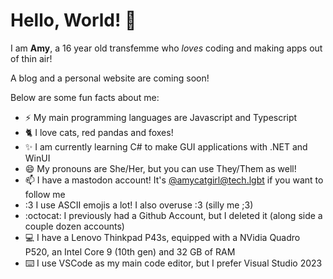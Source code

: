 # Hello, World! 👋

<!--
**amycatgirl/amycatgirl** is a ✨ _special_ ✨ repository because its `README.md` (this file) appears on your GitHub profile.

Here are some ideas to get you started:

- 🔭 I’m currently working on ...
- 🌱 I’m currently learning ...
- 👯 I’m looking to collaborate on ...
- 🤔 I’m looking for help with ...
- 💬 Ask me about ...
- 📫 How to reach me: ...
- 😄 Pronouns: ...
- ⚡ Fun fact: ...
-->

I am **Amy**, a 16 year old transfemme who *loves* coding and making apps out of thin air!

A blog and a personal website are coming soon!

Below are some fun facts about me:
- ⚡ My main programming languages are Javascript and Typescript
- 🐈 I love cats, red pandas and foxes!
- ✨ I am currently learning C# to make GUI applications with .NET and WinUI
- 😄 My pronouns are She/Her, but you can use They/Them as well!
- 📫 I have a mastodon account! It's [@amycatgirl@tech.lgbt](https://tech.lgbt/@amycatgirl) if you want to follow me
- :3 I use ASCII emojis a lot! I also overuse :3 (silly me ;3)
- :octocat: I previously had a Github Account, but I deleted it (along side a couple dozen accounts)
- 💻 I have a Lenovo Thinkpad P43s, equipped with a NVidia Quadro P520, an Intel Core 9 (10th gen) and 32 GB of RAM
- ⌨️ I use VSCode as my main code editor, but I prefer Visual Studio 2023
